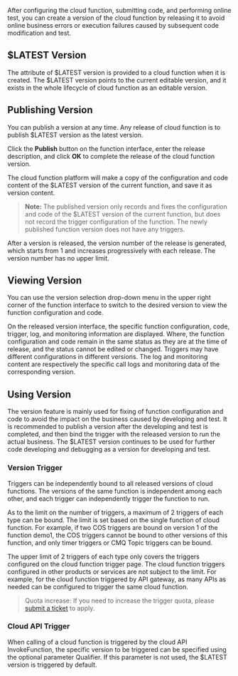 After configuring the cloud function, submitting code, and performing online test, you can create a version of the cloud function by releasing it to avoid online business errors or execution failures caused by subsequent code modification and test.

## $LATEST Version

The attribute of $LATEST version is provided to a cloud function when it is created. The $LATEST version points to the current editable version, and it exists in the whole lifecycle of cloud function as an editable version. 

## Publishing Version

You can publish a version at any time. Any release of cloud function is to publish $LATEST version as the latest version.

Click the **Publish** button on the function interface, enter the release description, and click **OK** to complete the release of the cloud function version.

The cloud function platform will make a copy of the configuration and code content of the $LATEST version of the current function, and save it as version content.

> **Note:**
The published version only records and fixes the configuration and code of the $LATEST version of the current function, but does not record the trigger configuration of the function. The newly published function version does not have any triggers.

After a version is released, the version number of the release is generated, which starts from 1 and increases progressively with each release. The version number has no upper limit.

## Viewing Version

You can use the version selection drop-down menu in the upper right corner of the function interface to switch to the desired version to view the function configuration and code.

On the released version interface, the specific function configuration, code, trigger, log, and monitoring information are displayed. Where, the function configuration and code remain in the same status as they are at the time of release, and the status cannot be edited or changed. Triggers may have different configurations in different versions. The log and monitoring content are respectively the specific call logs and monitoring data of the corresponding version.

## Using Version

The version feature is mainly used for fixing of function configuration and code to avoid the impact on the business caused by developing and test. It is recommended to publish a version after the developing and test is completed, and then bind the trigger with the released version to run the actual business. The $LATEST version continues to be used for further code developing and debugging as a version for developing and test.

### Version Trigger

Triggers can be independently bound to all released versions of cloud functions. The versions of the same function is independent among each other, and each trigger can independently trigger the function to run.

As to the limit on the number of triggers, a maximum of 2 triggers of each type can be bound. The limit is set based on the single function of cloud function. For example, if two COS triggers are bound on version 1 of the function demo1, the COS triggers cannot be bound to other versions of this function, and only timer triggers or CMQ Topic triggers can be bound.

The upper limit of 2 triggers of each type only covers the triggers configured on the cloud function trigger page. The cloud function triggers configured in other products or services are not subject to the limit. For example, for the cloud function triggered by API gateway, as many APIs as needed can be configured to trigger the same cloud function.

> Quota increase: If you need to increase the trigger quota, please [submit a ticket](https://console.cloud.tencent.com/workorder/category) to apply.

### Cloud API Trigger

When calling of a cloud function is triggered by the cloud API InvokeFunction, the specific version to be triggered can be specified using the optional parameter Qualifier. If this parameter is not used, the $LATEST version is triggered by default.



